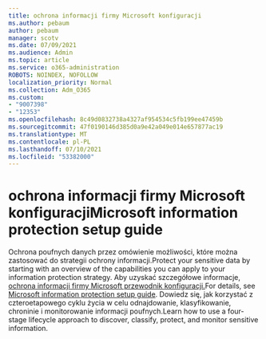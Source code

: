 ```yaml
---
title: ochrona informacji firmy Microsoft konfiguracji
ms.author: pebaum
author: pebaum
manager: scotv
ms.date: 07/09/2021
ms.audience: Admin
ms.topic: article
ms.service: o365-administration
ROBOTS: NOINDEX, NOFOLLOW
localization_priority: Normal
ms.collection: Adm_O365
ms.custom:
- "9007398"
- "12353"
ms.openlocfilehash: 8c49d0832738a4327af954534c5fb199ee47459b
ms.sourcegitcommit: 47f0190146d385d0a9e42a049e014e657877ac19
ms.translationtype: MT
ms.contentlocale: pl-PL
ms.lasthandoff: 07/10/2021
ms.locfileid: "53382000"
---
```

# <a name="microsoft-information-protection-setup-guide"></a><span data-ttu-id="f237b-102">ochrona informacji firmy Microsoft konfiguracji</span><span class="sxs-lookup"><span data-stu-id="f237b-102">Microsoft information protection setup guide</span></span>

<span data-ttu-id="f237b-103">Ochrona poufnych danych przez omówienie możliwości, które można zastosować do strategii ochrony informacji.</span><span class="sxs-lookup"><span data-stu-id="f237b-103">Protect your sensitive data by starting with an overview of the capabilities you can apply to your information protection strategy.</span></span> <span data-ttu-id="f237b-104">Aby uzyskać szczegółowe informacje, [ochrona informacji firmy Microsoft przewodnik konfiguracji.](https://admin.microsoft.com/adminportal/home#/modernonboarding/mipsetupguide)</span><span class="sxs-lookup"><span data-stu-id="f237b-104">For details, see [Microsoft information protection setup guide](https://admin.microsoft.com/adminportal/home#/modernonboarding/mipsetupguide).</span></span> <span data-ttu-id="f237b-105">Dowiedz się, jak korzystać z czteroetapowego cyklu życia w celu odnajdowanie, klasyfikowanie, chroninie i monitorowanie informacji poufnych.</span><span class="sxs-lookup"><span data-stu-id="f237b-105">Learn how to use a four-stage lifecycle approach to discover, classify, protect, and monitor sensitive information.</span></span>